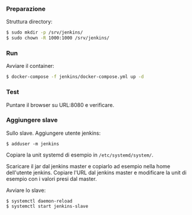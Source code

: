 ### Preparazione

Struttura directory:

```bash
$ sudo mkdir -p /srv/jenkins/
$ sudo chown -R 1000:1000 /srv/jenkins/
```

### Run

Avviare il container:
```bash
$ docker-compose -f jenkins/docker-compose.yml up -d
```

### Test
Puntare il browser su URL:8080 e verificare.


### Aggiungere slave
Sullo slave.
Aggiungere utente jenkins:
```
$ adduser -m jenkins
```

Copiare la unit systemd di esempio in `/etc/systemd/system/`.

Scaricare il jar dal jenkins master e copiarlo ad esempio nella home dell'utente jenkins.
Copiare l'URL dal jenkins master e modificare la unit di esempio con i valori presi dal master.

Avviare lo slave:

```
$ systemctl daemon-reload
$ systemctl start jenkins-slave
```
